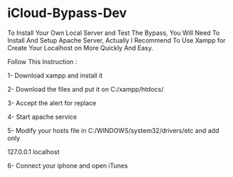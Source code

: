 iCloud-Bypass-Dev
=================

To Install Your Own Local Server and Test The Bypass, You Will Need To Install And Setup Apache Server, Actually I Recommend To Use Xampp for Create Your Localhost on More Quickly And Easy.

 Follow This Instruction :
 
1- Download xampp and install it

2- Download the files and put it on C:/xampp/htdocs/

3- Accept the alert for replace

4- Start apache service 

5- Modify your hosts file in C:/WINDOWS/system32/drivers/etc and add only

127.0.0.1 localhost

6- Connect your iphone and open iTunes
